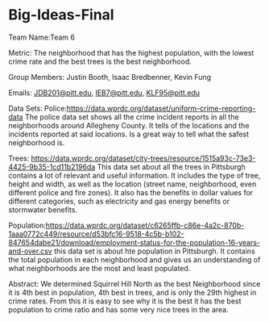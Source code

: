 # Big-Ideas-Final

Team Name:Team 6

Metric: The neighborhood that has the highest population, with the lowest crime rate and the best trees is the best neighborhood.

Group Members:
Justin Booth, 
Isaac Bredbenner,
Kevin Fung

Emails:
JDB201@pitt.edu,
IEB7@pitt.edu,
KLF95@pitt.edu


Data Sets:
Police:https://data.wprdc.org/dataset/uniform-crime-reporting-data
The police data set shows all the crime incident reports in all the neighborhoods around Allegheny County. It tells of the locations and the incidents reported at said locations. Is a great way to tell what the safest neighborhood is.

Trees: https://data.wprdc.org/dataset/city-trees/resource/1515a93c-73e3-4425-9b35-1cd11b2196da
This data set about all the trees in Pittsburgh contains a lot of relevant and useful information. It includes the type of tree, height and width, as well as the location (street name, neighborhood, even different police and fire zones). It also has the benefits in dollar values for different categories, such as electricity and gas energy benefits or stormwater benefits.

Population:https://data.wprdc.org/dataset/c6265ffb-c86e-4a2c-870b-1aaa0772c449/resource/d53bfc16-9518-4c5b-b102-847654dabe21/download/employment-status-for-the-population-16-years-and-over.csv
this data set is about hte population in Pittsburgh. It contains the total population in each neighborhood and gives us an understanding of what neighborhoods are the most and least populated.  


Abstract: We determined Squirrel Hill North as the best Neighborhood since it is 4th best in population, 4th best in trees, and is only the 29th highest in crime rates. From this it is easy to see why it is the best it has the best population to crime ratio and has some very nice trees in the area.
